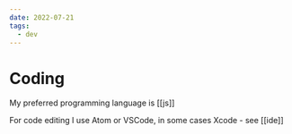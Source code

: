 ```yaml
---
date: 2022-07-21
tags:
  - dev
---
```


# Coding

My preferred programming language is [[js]]

For code editing I use Atom or VSCode, in some cases Xcode - see [[ide]]
